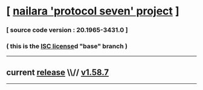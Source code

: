 
# [ [nailara 'protocol seven' project](http://src.nailara.net/) ]

### [ source code version : 20.1965-3431.0 ]

### ( this is the [ISC license](license)d "base" branch )
---
## current [release](https://github.com/anotherlink/nailara/releases) \\\\// [v1.58.7](https://github.com/anotherlink/nailara/releases/tag/v1.58.7)
---
